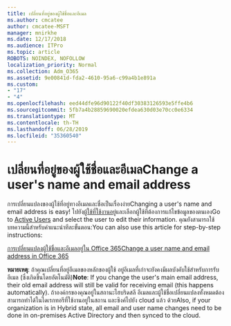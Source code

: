 ```yaml
---
title: เปลี่ยนที่อยู่ของผู้ใช้ชื่อและอีเมล
ms.author: cmcatee
author: cmcatee-MSFT
manager: mnirkhe
ms.date: 12/17/2018
ms.audience: ITPro
ms.topic: article
ROBOTS: NOINDEX, NOFOLLOW
localization_priority: Normal
ms.collection: Adm_O365
ms.assetid: 9e00841d-fda2-4610-95a6-c99a4b1e891a
ms.custom:
- "17"
- "4"
ms.openlocfilehash: eed44dfe96d90122f40df30383126593e5ffe4b6
ms.sourcegitcommit: 5fb7a4b28859690020efdea630d03e70cc0e6334
ms.translationtype: MT
ms.contentlocale: th-TH
ms.lasthandoff: 06/28/2019
ms.locfileid: "35360540"
---
```

# <a name="change-a-users-name-and-email-address"></a><span data-ttu-id="6a73d-102">เปลี่ยนที่อยู่ของผู้ใช้ชื่อและอีเมล</span><span class="sxs-lookup"><span data-stu-id="6a73d-102">Change a user's name and email address</span></span>

<span data-ttu-id="6a73d-103">การเปลี่ยนแปลงของผู้ใช้ที่อยู่ทางอีเมลและชื่อเป็นเรื่องง่าย</span><span class="sxs-lookup"><span data-stu-id="6a73d-103">Changing a user's name and email address is easy!</span></span> <span data-ttu-id="6a73d-104">ไปยัง[ผู้ใช้ที่ใช้งานอยู่](https://admin.microsoft.com/Adminportal/Home?source=applauncher#/users)และเลือกผู้ใช้ที่ต้องการแก้ไขข้อมูลของตนเอง</span><span class="sxs-lookup"><span data-stu-id="6a73d-104">Go to [Active Users](https://admin.microsoft.com/Adminportal/Home?source=applauncher#/users) and select the user to edit their information.</span></span> <span data-ttu-id="6a73d-105">คุณยังสามารถใช้บทความนี้สำหรับคำแนะนำทีละขั้นตอน:</span><span class="sxs-lookup"><span data-stu-id="6a73d-105">You can also use this article for step-by-step instructions:</span></span>
  
[<span data-ttu-id="6a73d-106">การเปลี่ยนแปลงผู้ใช้ชื่อและอีเมลอยู่ใน Office 365</span><span class="sxs-lookup"><span data-stu-id="6a73d-106">Change a user name and email address in Office 365</span></span>](https://support.office.com/article/Change-a-user-name-and-email-address-in-Office-365-fb5ac074-e203-4e1f-9843-b9d1a3e03297?wt.mc_id=change_email_AI.aspx)
  
 <span data-ttu-id="6a73d-107">**หมายเหตุ**: ถ้าคุณเปลี่ยนที่อยู่อีเมลของหลักของผู้ใช้ อยู่อีเมลที่เก่าจะยังคงมีผลบังคับใช้สำหรับการรับอีเมล (ซึ่งเกิดขึ้นโดยอัตโนมัติ)</span><span class="sxs-lookup"><span data-stu-id="6a73d-107">**Note**: If you change the user's main email address, their old email address will still be valid for receiving email (this happens automatically).</span></span> <span data-ttu-id="6a73d-108">ถ้าองค์กรของคุณอยู่ในสถานะไฮบริดสลี อีเมลและผู้ใช้ชื่อเปลี่ยนแปลงทั้งหมดต้องสามารถทำได้ในไดเรกทอรีที่ใช้งานอยู่ในสถาน และซิงค์ไปยัง cloud แล้ว ด้วย</span><span class="sxs-lookup"><span data-stu-id="6a73d-108">Also, if your organization is in Hybrid state, all email and user name changes need to be done in on-premises Active Directory and then synced to the cloud.</span></span>
